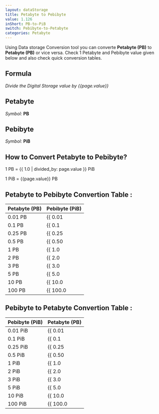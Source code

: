 ```yaml
---
layout: dataStorage
title: Petabyte to Pebibyte
value: 1.126
inShort: PB-to-PiB
switch: Pebibyte-to-Petabyte
categories: Petabyte
---
```


Using Data storage Conversion tool you can converte **Petabyte (PB)** to **Petabyte (PB)** or vice versa. Check 1 Petabyte and Pebibyte value given below and also check quick conversion tables.

## Formula
*Divide the Digital Storage value by {{page.value}}*

## Petabyte
*Symbol:* **PB**

## Pebibyte
*Symbol:* **PiB**

## How to Convert Petabyte to Pebibyte?

1 PB = {{ 1.0 | divided_by: page.value }} PiB

1 PiB = {{page.value}} PB


## Petabyte to Pebibyte Convertion Table :

| Petabyte (PB) | Pebibyte (PiB) |
| ---- | ---- |
| 0.01 PB | {{ 0.01 | divided_by: page.value | round: 12 }} PiB |
| 0.1 PB | {{ 0.1 | divided_by: page.value | round: 12 }} PiB |
| 0.25 PB | {{ 0.25 | divided_by: page.value | round: 12 }} PiB |
| 0.5 PB | {{ 0.50 | divided_by: page.value | round: 12 }} PiB |
| 1 PB | {{ 1.0 | divided_by: page.value | round: 12 }} PiB |
| 2 PB | {{ 2.0 | divided_by: page.value | round: 12 }} PiB |
| 3 PB | {{ 3.0 | divided_by: page.value | round: 12 }} PiB |
| 5 PB | {{ 5.0 | divided_by: page.value | round: 12 }} PiB |
| 10 PB | {{ 10.0 | divided_by: page.value | round: 12 }} PiB |
| 100 PB | {{ 100.0 | divided_by: page.value | round: 12 }} PiB |

## Pebibyte to Petabyte Convertion Table :

| Pebibyte (PiB) | Petabyte (PB) |
| ---- | ---- |
| 0.01 PiB | {{ 0.01 | times: page.value | round: 12 }} PB |
| 0.1 PiB | {{ 0.1 | times: page.value | round: 12 }} PB |
| 0.25 PiB | {{ 0.25 | times: page.value | round: 12 }} PB |
| 0.5 PiB | {{ 0.50 | times: page.value | round: 12 }} PB |
| 1 PiB | {{ 1.0 | times: page.value | round: 12 }} PB |
| 2 PiB | {{ 2.0 | times: page.value | round: 12 }} PB |
| 3 PiB | {{ 3.0 | times: page.value | round: 12 }} PB |
| 5 PiB | {{ 5.0 | times: page.value | round: 12 }} PB |
| 10 PiB | {{ 10.0 | times: page.value | round: 12 }} PB |
| 100 PiB | {{ 100.0 | times: page.value | round: 12 }} PB |


<script>
document.getElementById('selectInput')[20].selected = true
document.getElementById('selectOutput')[21].selected = true
</script>
